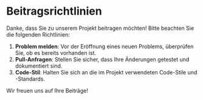 # Beitragsrichtlinien

Danke, dass Sie zu unserem Projekt beitragen möchten! Bitte beachten Sie die folgenden Richtlinien:

1. **Problem melden**: Vor der Eröffnung eines neuen Problems, überprüfen Sie, ob es bereits vorhanden ist.
2. **Pull-Anfragen**: Stellen Sie sicher, dass Ihre Änderungen getestet und dokumentiert sind.
3. **Code-Stil**: Halten Sie sich an die im Projekt verwendeten Code-Stile und -Standards.

Wir freuen uns auf Ihre Beiträge!